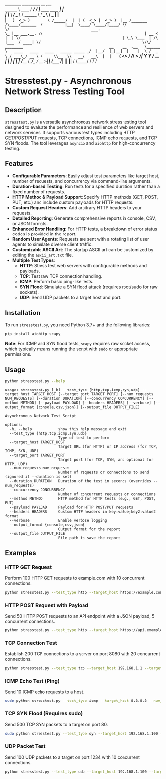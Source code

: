 ________          _________           __                .__   
\______ \   ____ /   _____/         _/  |_  ____   ____ |  |  
 |    |  \ /  _ \\_____  \   ______ \   __\/  _ \ /  _ \|  |  
 |    `   (  <_> )        \ /_____/  |  | (  <_> |  <_> )  |__
/_______  /\____/_______  /          |__|  \____/ \____/|____/
        \/              \/                                    
___.                                                          
\_ |__ ___.__. /\                                             
 | __ <   |  | \/                                             
 | \_\ \___  | /\                                             
 |___  / ____| \/                                             
     \/\/                                                     
________                                       __    __  .__  
\______ \   ____   ____   ____   _____ _____ _/  |__/  |_|__| 
 |    |  \ /  _ \ / ___\_/ __ \ /     \\__  \\   __\   __\  | 
 |    `   (  <_> ) /_/  >  ___/|  Y Y  \/ __ \|  |  |  | |  | 
/_______  /\____/\___  / \___  >__|_|  (____  /__|  |__| |__| 
        \/      /_____/      \/      \/     \/                


# Stresstest.py - Asynchronous Network Stress Testing Tool

## Description
`stresstest.py` is a versatile asynchronous network stress testing tool designed to evaluate the performance and resilience of web servers and network services. It supports various test types including HTTP GET/POST/PUT requests, TCP connections, ICMP echo requests, and TCP SYN floods. The tool leverages `asyncio` and `aiohttp` for high-concurrency testing.

## Features
- **Configurable Parameters**: Easily adjust test parameters like target host, number of requests, and concurrency via command-line arguments.
- **Duration-based Testing**: Run tests for a specified duration rather than a fixed number of requests.
- **HTTP Method & Payload Support**: Specify HTTP methods (GET, POST, PUT, etc.) and include custom payloads for HTTP requests.
- **Custom Request Headers**: Add arbitrary HTTP headers to your requests.
- **Detailed Reporting**: Generate comprehensive reports in console, CSV, or JSON formats.
- **Enhanced Error Handling**: For HTTP tests, a breakdown of error status codes is provided in the report.
- **Random User Agents**: Requests are sent with a rotating list of user agents to simulate diverse client traffic.
- **Customizable ASCII Art**: The startup ASCII art can be customized by editing the `ascii_art.txt` file.
- **Multiple Test Types**:
    - **HTTP**: Stress test web servers with configurable methods and payloads.
    - **TCP**: Test raw TCP connection handling.
    - **ICMP**: Perform basic ping-like tests.
    - **SYN Flood**: Simulate a SYN flood attack (requires root/sudo for raw sockets).
    - **UDP**: Send UDP packets to a target host and port.

## Installation
To run `stresstest.py`, you need Python 3.7+ and the following libraries:

```bash
pip install aiohttp scapy
```

**Note**: For ICMP and SYN flood tests, `scapy` requires raw socket access, which typically means running the script with `sudo` or appropriate permissions.

## Usage

```bash
python stresstest.py --help
```

```
usage: stresstest.py [-h] --test_type {http,tcp,icmp,syn,udp} --target_host TARGET_HOST [--target_port TARGET_PORT] [--num_requests NUM_REQUESTS] [--duration DURATION] [--concurrency CONCURRENCY] [--method METHOD] [--payload PAYLOAD] [--headers HEADERS] [--verbose] [--output_format {console,csv,json}] [--output_file OUTPUT_FILE]

Asynchronous Network Test Script

options:
  -h, --help            show this help message and exit
  --test_type {http,tcp,icmp,syn,udp}
                        Type of test to perform
  --target_host TARGET_HOST
                        Target URL (for HTTP) or IP address (for TCP, ICMP, SYN, UDP)
  --target_port TARGET_PORT
                        Target port (for TCP, SYN, and optional for HTTP, UDP)
  --num_requests NUM_REQUESTS
                        Number of requests or connections to send (ignored if --duration is set)
  --duration DURATION   Duration of the test in seconds (overrides --num_requests)
  --concurrency CONCURRENCY
                        Number of concurrent requests or connections
  --method METHOD       HTTP method for HTTP tests (e.g., GET, POST, PUT)
  --payload PAYLOAD     Payload for HTTP POST/PUT requests
  --headers HEADERS     Custom HTTP headers in key:value;key2:value2 format
  --verbose             Enable verbose logging
  --output_format {console,csv,json}
                        Output format for the report
  --output_file OUTPUT_FILE
                        File path to save the report
```

## Examples

### HTTP GET Request
Perform 100 HTTP GET requests to example.com with 10 concurrent connections.
```bash
python stresstest.py --test_type http --target_host https://example.com --num_requests 100 --concurrency 10
```

### HTTP POST Request with Payload
Send 50 HTTP POST requests to an API endpoint with a JSON payload, 5 concurrent connections.
```bash
python stresstest.py --test_type http --target_host https://api.example.com/data --num_requests 50 --concurrency 5 --method POST --payload '{"key": "value"}'
```

### TCP Connection Test
Establish 200 TCP connections to a server on port 8080 with 20 concurrent connections.
```bash
python stresstest.py --test_type tcp --target_host 192.168.1.1 --target_port 8080 --num_requests 200 --concurrency 20
```

### ICMP Echo Test (Ping)
Send 10 ICMP echo requests to a host.
```bash
sudo python stresstest.py --test_type icmp --target_host 8.8.8.8 --num_requests 10
```

### TCP SYN Flood (Requires sudo)
Send 500 TCP SYN packets to a target on port 80.
```bash
sudo python stresstest.py --test_type syn --target_host 192.168.1.100 --target_port 80 --num_requests 500
```

### UDP Packet Test
Send 100 UDP packets to a target on port 1234 with 10 concurrent connections.
```bash
python stresstest.py --test_type udp --target_host 192.168.1.100 --target_port 1234 --num_requests 100 --concurrency 10
```
